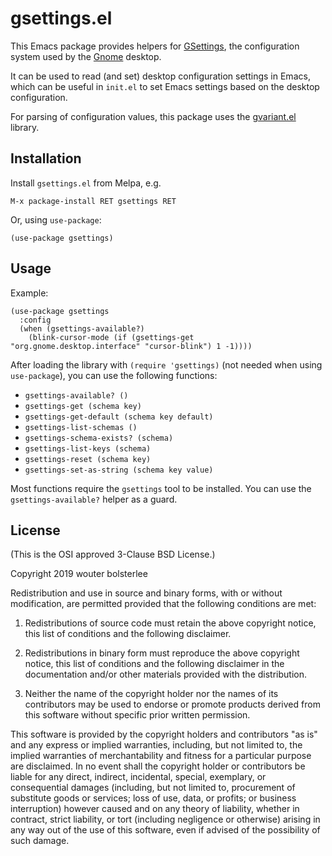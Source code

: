 gsettings.el
============

This Emacs package provides helpers for
[GSettings](https://developer.gnome.org/gio/stable/GSettings.html),
the configuration system used by the [Gnome](https://www.gnome.org/)
desktop.

It can be used to read (and set) desktop configuration settings in
Emacs, which can be useful in `init.el` to set Emacs settings based on
the desktop configuration.

For parsing of configuration values, this package uses the
[gvariant.el](https://github.com/wbolster/emacs-gvariant) library.

Installation
------------

Install `gsettings.el` from Melpa, e.g.

```
M-x package-install RET gsettings RET
```

Or, using `use-package`:

```elisp
(use-package gsettings)
```

Usage
-----

Example:

``` elisp
(use-package gsettings
  :config
  (when (gsettings-available?)
    (blink-cursor-mode (if (gsettings-get "org.gnome.desktop.interface" "cursor-blink") 1 -1))))
```

After loading the library with `(require 'gsettings)` (not needed when
using `use-package`), you can use the following functions:

* `gsettings-available? ()`
* `gsettings-get (schema key)`
* `gsettings-get-default (schema key default)`
* `gsettings-list-schemas ()`
* `gsettings-schema-exists? (schema)`
* `gsettings-list-keys (schema)`
* `gsettings-reset (schema key)`
* `gsettings-set-as-string (schema key value)`

Most functions require the `gsettings` tool to be installed. You can
use the `gsettings-available?` helper as a guard.

License
-------

(This is the OSI approved 3-Clause BSD License.)

Copyright 2019 wouter bolsterlee

Redistribution and use in source and binary forms, with or without
modification, are permitted provided that the following conditions are
met:

1. Redistributions of source code must retain the above copyright
   notice, this list of conditions and the following disclaimer.

2. Redistributions in binary form must reproduce the above copyright
   notice, this list of conditions and the following disclaimer in the
   documentation and/or other materials provided with the
   distribution.

3. Neither the name of the copyright holder nor the names of its
   contributors may be used to endorse or promote products derived
   from this software without specific prior written permission.

This software is provided by the copyright holders and contributors
"as is" and any express or implied warranties, including, but not
limited to, the implied warranties of merchantability and fitness for
a particular purpose are disclaimed. In no event shall the copyright
holder or contributors be liable for any direct, indirect, incidental,
special, exemplary, or consequential damages (including, but not
limited to, procurement of substitute goods or services; loss of use,
data, or profits; or business interruption) however caused and on any
theory of liability, whether in contract, strict liability, or tort
(including negligence or otherwise) arising in any way out of the use
of this software, even if advised of the possibility of such damage.

